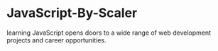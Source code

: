 # JavaScript-By-Scaler
learning JavaScript opens doors to a wide range of web development projects and career opportunities.
